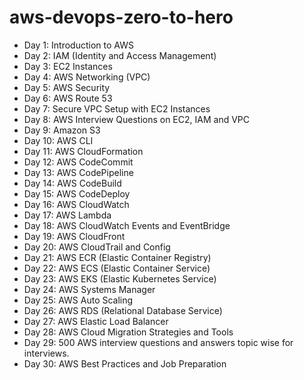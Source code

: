 # aws-devops-zero-to-hero
- Day 1: Introduction to AWS		
- Day 2: IAM (Identity and Access Management)		
- Day 3: EC2 Instances		
- Day 4: AWS Networking (VPC)		
- Day 5: AWS Security		
- Day 6: AWS Route 53		
- Day 7: Secure VPC Setup with EC2 Instances		
- Day 8: AWS Interview Questions on EC2, IAM and VPC		
- Day 9: Amazon S3		
- Day 10: AWS CLI		
- Day 11: AWS CloudFormation		
- Day 12: AWS CodeCommit		
- Day 13: AWS CodePipeline		
- Day 14: AWS CodeBuild		
- Day 15: AWS CodeDeploy		
- Day 16: AWS CloudWatch		
- Day 17: AWS Lambda		
- Day 18: AWS CloudWatch Events and EventBridge		
- Day 19: AWS CloudFront		
- Day 20: AWS CloudTrail and Config		
- Day 21: AWS ECR (Elastic Container Registry)		
- Day 22: AWS ECS (Elastic Container Service)		
- Day 23: AWS EKS (Elastic Kubernetes Service)		
- Day 24: AWS Systems Manager		
- Day 25: AWS Auto Scaling		
- Day 26: AWS RDS (Relational Database Service)		
- Day 27: AWS Elastic Load Balancer		
- Day 28: AWS Cloud Migration Strategies and Tools		
- Day 29: 500 AWS interview questions and answers topic wise for interviews.		
- Day 30: AWS Best Practices and Job Preparation		